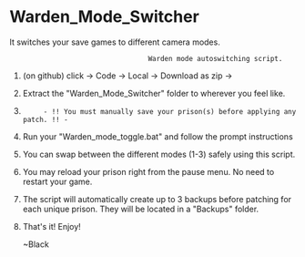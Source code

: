 # Warden_Mode_Switcher
It switches your save games to different camera modes.

				                      Warden mode autoswitching script.

1) (on github) click -> Code -> Local -> Download as zip -> 

2) Extract the "Warden_Mode_Switcher" folder to wherever you feel like.

3)          - !! You must manually save your prison(s) before applying any patch. !! -

4) Run your "Warden_mode_toggle.bat" and follow the prompt instructions

5) You can swap between the different modes (1-3) safely using this script.

6) You may reload your prison right from the pause menu. No need to restart your game.

7) The script will automatically create up to 3 backups before patching for each unique prison. They will be located in a "Backups" folder.

8) That's it! Enjoy!


	
	~Black 
